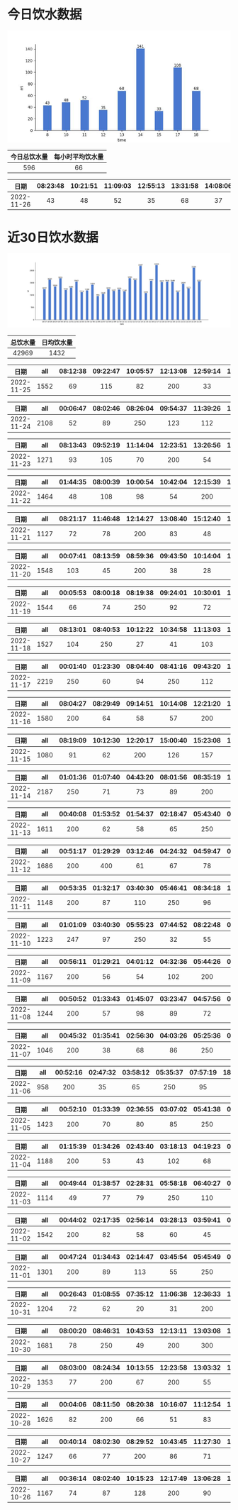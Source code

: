 # 今日饮水数据

<div align=center>
<img src="today.jpg" style="zoom: 100%;" />

| 今日总饮水量 | 每小时平均饮水量 |
| :----: | :----: |
| 596 | 66 |
</div>

| 日期 | 08:23:48 | 10:21:51 | 11:09:03 | 12:55:13 | 13:31:58 | 14:08:06 | 14:47:31 | 15:24:28 | 17:54:35 | 18:25:57 | 18:58:57 |
| :----: | :----: | :----: | :----: | :----: | :----: | :----: | :----: | :----: | :----: | :----: | :----: |
| 2022-11-26 | 43 | 48 | 52 | 35 | 68 | 37 | 104 | 33 | 108 | 20 | 48 |

# 近30日饮水数据

<div align=center>
<img src="30.jpg"style="zoom: 100%;" />

| 总饮水量 | 日均饮水量 |
| :----: | :----: |
| 42969 | 1432 |
</div>

| 日期 | all | 08:12:38 | 09:22:47 | 10:05:57 | 12:13:08 | 12:59:14 | 13:58:48 | 15:13:20 | 17:07:22 | 19:29:26 | 20:20:15 | 22:19:22 | 22:49:32 | 23:48:24 |
| :----: | :----: | :----: | :----: | :----: | :----: | :----: | :----: | :----: | :----: | :----: | :----: | :----: | :----: | :----: |
| 2022-11-25 | 1552 | 69 | 115 | 82 | 200 | 33 | 32 | 60 | 26 | 600 | 118 | 40 | 116 | 61 |

| 日期 | all | 00:06:47 | 08:02:46 | 08:26:04 | 09:54:37 | 11:39:26 | 12:19:34 | 13:01:49 | 14:09:30 | 15:44:19 | 17:17:15 | 19:11:59 | 19:58:25 | 20:14:03 | 21:33:31 | 22:11:10 | 22:19:40 | 22:29:05 | 22:45:57 | 23:15:35 | 23:59:21 |
| :----: | :----: | :----: | :----: | :----: | :----: | :----: | :----: | :----: | :----: | :----: | :----: | :----: | :----: | :----: | :----: | :----: | :----: | :----: | :----: | :----: | :----: |
| 2022-11-24 | 2108 | 52 | 89 | 250 | 123 | 112 | 200 | 75 | 51 | 85 | 100 | 79 | 98 | 46 | 250 | 111 | 78 | 84 | 127 | 33 | 65 |

| 日期 | all | 08:13:43 | 09:52:19 | 11:14:04 | 12:23:51 | 13:26:56 | 14:09:18 | 15:27:26 | 17:33:10 | 19:03:44 | 20:02:12 | 20:37:40 | 21:46:55 | 22:29:35 |
| :----: | :----: | :----: | :----: | :----: | :----: | :----: | :----: | :----: | :----: | :----: | :----: | :----: | :----: | :----: |
| 2022-11-23 | 1271 | 93 | 105 | 70 | 200 | 54 | 83 | 75 | 200 | 181 | 49 | 71 | 32 | 58 |

| 日期 | all | 01:44:35 | 08:00:39 | 10:00:54 | 10:42:04 | 12:15:39 | 13:05:34 | 14:38:05 | 15:19:11 | 16:06:55 | 18:06:26 | 19:06:29 | 20:12:07 | 20:53:45 | 21:10:22 | 22:36:40 | 22:56:48 |
| :----: | :----: | :----: | :----: | :----: | :----: | :----: | :----: | :----: | :----: | :----: | :----: | :----: | :----: | :----: | :----: | :----: | :----: |
| 2022-11-22 | 1464 | 48 | 108 | 98 | 54 | 200 | 300 | 36 | 93 | 55 | 56 | 68 | 67 | 25 | 71 | 130 | 55 |

| 日期 | all | 08:21:17 | 11:46:48 | 12:14:27 | 13:08:40 | 15:12:40 | 17:30:58 | 18:57:30 | 20:06:04 | 21:21:06 | 21:50:35 | 22:37:41 | 23:37:36 |
| :----: | :----: | :----: | :----: | :----: | :----: | :----: | :----: | :----: | :----: | :----: | :----: | :----: | :----: |
| 2022-11-21 | 1127 | 72 | 78 | 200 | 83 | 48 | 200 | 65 | 101 | 70 | 44 | 61 | 105 |

| 日期 | all | 00:07:41 | 08:13:59 | 08:59:36 | 09:43:50 | 10:14:04 | 12:14:13 | 15:34:35 | 18:29:49 | 19:59:31 | 20:55:04 | 22:17:37 | 23:55:05 |
| :----: | :----: | :----: | :----: | :----: | :----: | :----: | :----: | :----: | :----: | :----: | :----: | :----: | :----: |
| 2022-11-20 | 1548 | 103 | 45 | 200 | 38 | 28 | 200 | 300 | 400 | 59 | 59 | 41 | 75 |

| 日期 | all | 00:05:53 | 08:00:18 | 08:19:38 | 09:24:01 | 10:30:01 | 12:21:21 | 13:02:25 | 15:13:41 | 17:31:17 | 19:13:41 | 20:00:56 | 20:57:01 | 21:50:10 | 22:42:19 |
| :----: | :----: | :----: | :----: | :----: | :----: | :----: | :----: | :----: | :----: | :----: | :----: | :----: | :----: | :----: | :----: |
| 2022-11-19 | 1544 | 66 | 74 | 250 | 92 | 72 | 200 | 68 | 110 | 200 | 100 | 83 | 93 | 90 | 46 |

| 日期 | all | 08:13:01 | 08:40:53 | 10:12:22 | 10:34:58 | 11:13:03 | 12:27:44 | 13:02:21 | 14:31:43 | 15:09:57 | 17:13:11 | 18:52:39 | 20:15:23 | 21:15:30 | 22:22:06 | 23:17:38 |
| :----: | :----: | :----: | :----: | :----: | :----: | :----: | :----: | :----: | :----: | :----: | :----: | :----: | :----: | :----: | :----: | :----: |
| 2022-11-18 | 1527 | 104 | 250 | 27 | 41 | 103 | 200 | 104 | 38 | 57 | 109 | 41 | 250 | 76 | 44 | 83 |

| 日期 | all | 00:01:40 | 01:23:30 | 08:04:40 | 08:41:16 | 09:43:20 | 11:22:52 | 12:26:20 | 12:51:18 | 14:24:39 | 15:01:37 | 15:41:20 | 17:23:05 | 18:00:46 | 21:10:03 | 21:32:40 | 23:22:37 | 23:36:38 |
| :----: | :----: | :----: | :----: | :----: | :----: | :----: | :----: | :----: | :----: | :----: | :----: | :----: | :----: | :----: | :----: | :----: | :----: | :----: |
| 2022-11-17 | 2219 | 250 | 60 | 94 | 250 | 112 | 62 | 200 | 74 | 233 | 103 | 94 | 200 | 47 | 250 | 73 | 57 | 60 |

| 日期 | all | 08:04:27 | 08:29:49 | 09:14:51 | 10:14:08 | 12:21:20 | 15:04:12 | 17:32:18 | 18:28:00 | 19:08:50 | 19:34:16 | 21:47:04 | 22:16:32 | 23:38:16 |
| :----: | :----: | :----: | :----: | :----: | :----: | :----: | :----: | :----: | :----: | :----: | :----: | :----: | :----: | :----: |
| 2022-11-16 | 1580 | 200 | 64 | 58 | 57 | 200 | 400 | 280 | 84 | 48 | 63 | 49 | 53 | 24 |

| 日期 | all | 08:19:09 | 10:12:30 | 12:20:17 | 15:00:40 | 15:23:08 | 17:09:56 | 19:06:16 | 20:12:03 | 21:32:48 |
| :----: | :----: | :----: | :----: | :----: | :----: | :----: | :----: | :----: | :----: | :----: |
| 2022-11-15 | 1080 | 91 | 62 | 200 | 126 | 157 | 86 | 32 | 250 | 76 |

| 日期 | all | 01:01:36 | 01:07:40 | 04:43:20 | 08:01:56 | 08:35:19 | 10:01:34 | 10:10:43 | 11:06:29 | 12:17:29 | 13:13:24 | 14:23:56 | 15:13:27 | 16:33:30 | 17:21:55 | 20:46:16 | 21:23:53 | 22:24:18 | 23:50:20 |
| :----: | :----: | :----: | :----: | :----: | :----: | :----: | :----: | :----: | :----: | :----: | :----: | :----: | :----: | :----: | :----: | :----: | :----: | :----: | :----: |
| 2022-11-14 | 2187 | 250 | 71 | 73 | 89 | 200 | 99 | 60 | 84 | 200 | 71 | 99 | 69 | 109 | 200 | 53 | 250 | 132 | 78 |

| 日期 | all | 00:40:08 | 01:53:52 | 01:54:37 | 02:18:47 | 05:43:40 | 07:27:17 | 08:10:25 | 08:21:11 | 18:27:44 | 19:27:16 | 20:17:33 | 20:49:44 | 22:30:59 | 23:30:26 | 23:53:22 |
| :----: | :----: | :----: | :----: | :----: | :----: | :----: | :----: | :----: | :----: | :----: | :----: | :----: | :----: | :----: | :----: | :----: |
| 2022-11-13 | 1611 | 200 | 62 | 58 | 65 | 250 | 62 | 165 | 87 | 52 | 150 | 65 | 150 | 55 | 134 | 56 |

| 日期 | all | 00:51:17 | 01:29:29 | 03:12:46 | 04:24:32 | 04:59:47 | 05:49:25 | 07:19:14 | 16:45:15 | 18:15:14 | 20:28:20 | 22:41:04 |
| :----: | :----: | :----: | :----: | :----: | :----: | :----: | :----: | :----: | :----: | :----: | :----: | :----: |
| 2022-11-12 | 1686 | 200 | 400 | 61 | 67 | 78 | 250 | 220 | 38 | 200 | 81 | 91 |

| 日期 | all | 00:53:35 | 01:32:17 | 03:40:30 | 05:46:41 | 08:34:18 | 16:50:10 | 18:16:10 | 19:34:12 | 20:29:24 |
| :----: | :----: | :----: | :----: | :----: | :----: | :----: | :----: | :----: | :----: | :----: |
| 2022-11-11 | 1148 | 200 | 87 | 110 | 250 | 96 | 68 | 250 | 59 | 28 |

| 日期 | all | 01:01:09 | 03:40:30 | 05:55:23 | 07:44:52 | 08:22:48 | 08:45:18 | 18:05:19 | 19:20:25 | 20:28:36 | 21:26:31 | 21:27:21 | 22:41:02 |
| :----: | :----: | :----: | :----: | :----: | :----: | :----: | :----: | :----: | :----: | :----: | :----: | :----: | :----: |
| 2022-11-10 | 1223 | 247 | 97 | 250 | 32 | 55 | 72 | 116 | 37 | 126 | 58 | 64 | 69 |

| 日期 | all | 00:56:11 | 01:29:21 | 04:01:12 | 04:32:36 | 05:44:26 | 06:43:08 | 18:31:44 | 19:28:28 | 20:34:17 | 22:31:52 | 22:47:16 |
| :----: | :----: | :----: | :----: | :----: | :----: | :----: | :----: | :----: | :----: | :----: | :----: | :----: |
| 2022-11-09 | 1167 | 200 | 56 | 54 | 102 | 200 | 57 | 77 | 200 | 117 | 57 | 47 |

| 日期 | all | 00:50:52 | 01:33:43 | 01:45:07 | 03:23:47 | 04:57:56 | 05:42:15 | 08:29:23 | 08:59:21 | 16:45:39 | 17:07:50 | 17:55:29 | 19:35:03 | 22:37:14 | 22:38:14 |
| :----: | :----: | :----: | :----: | :----: | :----: | :----: | :----: | :----: | :----: | :----: | :----: | :----: | :----: | :----: | :----: |
| 2022-11-08 | 1244 | 200 | 57 | 98 | 89 | 72 | 250 | 58 | 74 | 22 | 62 | 72 | 15 | 120 | 55 |

| 日期 | all | 00:45:32 | 01:35:41 | 02:56:30 | 04:03:26 | 05:25:36 | 07:32:22 | 17:03:27 | 18:10:53 | 19:15:09 | 22:42:43 |
| :----: | :----: | :----: | :----: | :----: | :----: | :----: | :----: | :----: | :----: | :----: | :----: |
| 2022-11-07 | 1046 | 200 | 38 | 68 | 86 | 250 | 48 | 87 | 60 | 106 | 103 |

| 日期 | all | 00:52:16 | 02:47:32 | 03:58:12 | 05:35:37 | 07:57:19 | 18:25:02 | 23:15:20 |
| :----: | :----: | :----: | :----: | :----: | :----: | :----: | :----: | :----: |
| 2022-11-06 | 958 | 200 | 35 | 65 | 250 | 95 | 200 | 113 |

| 日期 | all | 00:52:10 | 01:33:39 | 02:36:55 | 03:07:02 | 05:41:38 | 07:17:25 | 07:50:06 | 08:13:40 | 08:33:33 | 16:56:51 | 18:18:16 | 18:59:14 | 19:47:37 | 20:27:01 | 23:09:54 |
| :----: | :----: | :----: | :----: | :----: | :----: | :----: | :----: | :----: | :----: | :----: | :----: | :----: | :----: | :----: | :----: | :----: |
| 2022-11-05 | 1423 | 200 | 70 | 80 | 85 | 250 | 85 | 55 | 95 | 32 | 80 | 89 | 63 | 85 | 94 | 60 |

| 日期 | all | 01:15:39 | 01:34:26 | 02:43:40 | 03:18:13 | 04:19:23 | 05:51:33 | 06:54:12 | 08:22:49 | 18:37:11 | 20:31:20 | 22:32:42 |
| :----: | :----: | :----: | :----: | :----: | :----: | :----: | :----: | :----: | :----: | :----: | :----: | :----: |
| 2022-11-04 | 1188 | 200 | 53 | 43 | 102 | 68 | 250 | 42 | 57 | 250 | 67 | 56 |

| 日期 | all | 00:49:44 | 01:38:57 | 02:28:31 | 05:58:18 | 06:40:27 | 07:55:37 | 08:44:22 | 09:22:20 | 12:44:34 | 16:50:10 | 18:16:48 | 18:34:24 | 19:15:56 | 20:20:57 | 22:44:40 |
| :----: | :----: | :----: | :----: | :----: | :----: | :----: | :----: | :----: | :----: | :----: | :----: | :----: | :----: | :----: | :----: | :----: |
| 2022-11-03 | 1114 | 49 | 77 | 79 | 250 | 110 | 65 | 45 | 34 | 67 | 59 | 55 | 86 | 61 | 36 | 41 |

| 日期 | all | 00:44:02 | 02:17:35 | 02:56:14 | 03:28:13 | 03:59:41 | 05:09:03 | 05:40:10 | 08:15:10 | 13:10:28 | 16:42:14 | 17:48:19 | 18:20:53 | 20:24:43 | 22:23:54 | 22:45:08 | 23:35:41 |
| :----: | :----: | :----: | :----: | :----: | :----: | :----: | :----: | :----: | :----: | :----: | :----: | :----: | :----: | :----: | :----: | :----: | :----: |
| 2022-11-02 | 1542 | 200 | 82 | 58 | 60 | 45 | 94 | 250 | 68 | 55 | 200 | 70 | 75 | 80 | 85 | 51 | 69 |

| 日期 | all | 00:47:24 | 01:34:43 | 02:14:47 | 03:45:54 | 05:45:49 | 07:38:22 | 08:47:12 | 12:59:13 | 17:28:50 | 18:07:40 | 18:57:22 | 20:30:50 | 20:58:05 | 21:58:28 | 23:42:12 |
| :----: | :----: | :----: | :----: | :----: | :----: | :----: | :----: | :----: | :----: | :----: | :----: | :----: | :----: | :----: | :----: | :----: |
| 2022-11-01 | 1301 | 200 | 89 | 113 | 55 | 250 | 55 | 89 | 44 | 59 | 34 | 45 | 67 | 72 | 77 | 52 |

| 日期 | all | 00:26:43 | 01:08:55 | 07:35:12 | 11:06:38 | 12:36:33 | 13:07:32 | 13:54:23 | 14:54:24 | 15:25:48 | 15:50:40 | 16:18:23 | 16:48:34 | 17:51:04 | 20:31:57 | 21:49:13 | 22:28:34 | 22:41:37 |
| :----: | :----: | :----: | :----: | :----: | :----: | :----: | :----: | :----: | :----: | :----: | :----: | :----: | :----: | :----: | :----: | :----: | :----: | :----: |
| 2022-10-31 | 1204 | 72 | 62 | 20 | 31 | 200 | 82 | 72 | 58 | 33 | 116 | 96 | 57 | 37 | 48 | 103 | 56 | 61 |

| 日期 | all | 08:00:20 | 08:46:31 | 10:43:53 | 12:13:11 | 13:03:08 | 14:11:17 | 15:11:41 | 17:22:12 | 19:44:24 | 21:22:42 | 22:26:57 | 23:40:04 |
| :----: | :----: | :----: | :----: | :----: | :----: | :----: | :----: | :----: | :----: | :----: | :----: | :----: | :----: |
| 2022-10-30 | 1681 | 78 | 250 | 49 | 200 | 300 | 73 | 53 | 200 | 77 | 250 | 66 | 85 |

| 日期 | all | 08:03:00 | 08:24:34 | 10:13:55 | 12:23:58 | 13:03:32 | 14:12:47 | 15:13:18 | 16:56:46 | 17:21:40 | 20:10:36 | 21:06:43 | 21:45:50 | 21:58:30 | 22:52:08 | 23:46:13 |
| :----: | :----: | :----: | :----: | :----: | :----: | :----: | :----: | :----: | :----: | :----: | :----: | :----: | :----: | :----: | :----: | :----: |
| 2022-10-29 | 1353 | 77 | 200 | 67 | 200 | 55 | 55 | 60 | 59 | 200 | 76 | 46 | 44 | 116 | 45 | 53 |

| 日期 | all | 00:04:06 | 08:11:50 | 08:20:38 | 10:16:07 | 11:12:54 | 12:19:12 | 13:12:10 | 14:13:56 | 15:13:27 | 15:59:10 | 16:33:48 | 16:42:12 | 18:03:42 | 19:03:18 | 20:05:24 | 20:43:00 | 21:46:36 | 23:06:43 | 23:35:12 | 23:49:24 |
| :----: | :----: | :----: | :----: | :----: | :----: | :----: | :----: | :----: | :----: | :----: | :----: | :----: | :----: | :----: | :----: | :----: | :----: | :----: | :----: | :----: | :----: |
| 2022-10-28 | 1626 | 82 | 200 | 66 | 51 | 83 | 200 | 68 | 70 | 64 | 101 | 28 | 38 | 96 | 100 | 58 | 55 | 92 | 89 | 18 | 67 |

| 日期 | all | 00:40:14 | 08:02:30 | 08:29:52 | 10:43:45 | 11:27:30 | 12:22:48 | 13:06:16 | 15:11:08 | 17:27:14 | 21:41:49 | 21:55:26 | 22:16:37 | 23:03:18 |
| :----: | :----: | :----: | :----: | :----: | :----: | :----: | :----: | :----: | :----: | :----: | :----: | :----: | :----: | :----: |
| 2022-10-27 | 1247 | 66 | 77 | 200 | 86 | 71 | 200 | 83 | 46 | 200 | 55 | 67 | 44 | 52 |

| 日期 | all | 00:36:14 | 08:02:40 | 10:15:23 | 12:17:49 | 13:06:28 | 14:23:55 | 15:11:45 | 17:47:54 | 18:44:16 | 19:44:29 | 20:39:20 | 22:03:26 | 22:33:19 | 23:03:38 | 23:40:19 |
| :----: | :----: | :----: | :----: | :----: | :----: | :----: | :----: | :----: | :----: | :----: | :----: | :----: | :----: | :----: | :----: | :----: |
| 2022-10-26 | 1167 | 74 | 87 | 128 | 200 | 90 | 45 | 64 | 69 | 72 | 68 | 49 | 44 | 68 | 60 | 49 |

